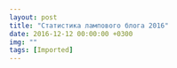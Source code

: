 ```yaml
---
layout: post
title: "Статистика лампового блога 2016"
date: 2016-12-12 00:00:00 +0300
img: ""
tags: [Imported]
---
```


